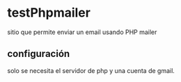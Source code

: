 # testPhpmailer
sitio que permite enviar un email usando PHP mailer

## configuración

solo se necesita el servidor de php y una cuenta de gmail.
